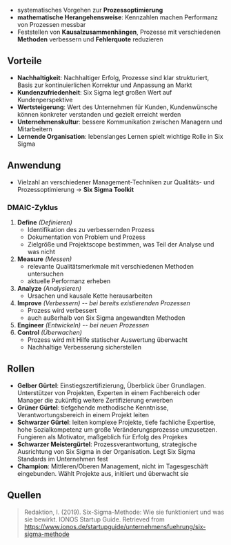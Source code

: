 - systematisches Vorgehen zur **Prozessoptimierung**
- **mathematische Herangehensweise**: Kennzahlen machen Performanz von Prozessen messbar 
- Feststellen von **Kausalzusammenhängen**, Prozesse mit verschiedenen **Methoden** verbessern und **Fehlerquote** reduzieren

## Vorteile
- **Nachhaltigkeit**: Nachhaltiger Erfolg, Prozesse sind klar strukturiert, Basis zur kontinuierlichen Korrektur und Anpassung an Markt
- **Kundenzufriedenheit**: Six Sigma legt großen Wert auf Kundenperspektive
- **Wertsteigerung**: Wert des Unternehmen für Kunden, Kundenwünsche können konkreter verstanden und gezielt erreicht werden
- **Unternehmenskultur**: bessere Kommunikation zwischen Managern und Mitarbeitern
- **Lernende Organisation**: lebenslanges Lernen spielt wichtige Rolle in Six Sigma

## Anwendung
- Vielzahl an verschiedener Management-Techniken zur Qualitäts- und Prozessoptimierung -> **Six Sigma Toolkit**

### DMAIC-Zyklus
1. **Define** *(Definieren)*
	- Identifikation des zu verbessernden Prozess
	- Dokumentation von Problem und Prozess
	- Zielgröße und Projektscope bestimmen, was Teil der Analyse und was nicht
2. **Measure** *(Messen)*
	- relevante Qualitätsmerkmale mit verschiedenen Methoden untersuchen
	- aktuelle Performanz erheben
3. **Analyze** *(Analysieren)*
	- Ursachen und kausale Kette herausarbeiten
4. **Improve** *(Verbessern) -- bei bereits existierenden Prozessen*
	- Prozess wird verbessert
	- auch außerhalb von Six Sigma angewandten Methoden
4. **Engineer** *(Entwickeln) -- bei neuen Prozessen* 
5. **Control** *(Überwachen)*
	- Prozess wird mit Hilfe statischer Auswertung überwacht
	- Nachhaltige Verbesserung sicherstellen

## Rollen
- **Gelber Gürtel**: Einstiegszertifizierung, Überblick über Grundlagen. Unterstützer von Projekten, Experten in einem Fachbereich oder Manager die zukünftig weitere Zertifizierung erwerben
- **Grüner Gürtel**: tiefgehende methodische Kenntnisse, Verantwortungsbereich in einem Projekt leiten
- **Schwarzer Gürtel**: leiten komplexe Projekte, tiefe fachliche Expertise, hohe Sozialkompetenz um große Veränderungsprozesse umzusetzen. Fungieren als Motivator, maßgeblich für Erfolg des Projekes
- **Schwarzer Meistergürtel**: Prozessverantwortung, strategische Ausrichtung von Six Sigma in der Organisation. Legt Six Sigma Standards im Unternehmen fest
- **Champion**: Mittleren/Oberen Management, nicht im Tagesgeschäft eingebunden. Wählt Projekte aus, initiiert und überwacht sie

## Quellen
> Redaktion, I. (2019). Six-Sigma-Methode: Wie sie funktioniert und was sie bewirkt. IONOS Startup Guide. Retrieved from https://www.ionos.de/startupguide/unternehmensfuehrung/six-sigma-methode